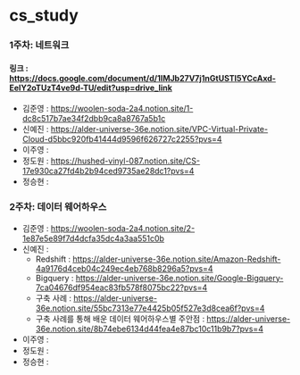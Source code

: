 # cs_study
### 1주차: 네트워크
#### 링크 : https://docs.google.com/document/d/1IMJb27V7j1nGtUSTI5YCcAxd-EeIY2oTUzT4ve9d-TU/edit?usp=drive_link

- 김준영 : https://woolen-soda-2a4.notion.site/1-dc8c517b7ae34f2dbb9ca8a8767a5b1c
- 신예진 : https://alder-universe-36e.notion.site/VPC-Virtual-Private-Cloud-d5bbc920fb41444d9596f626727c2255?pvs=4
- 이주영 :
- 정도원 : https://hushed-vinyl-087.notion.site/CS-17e930ca27fd4b2b94ced9735ae28dc1?pvs=4
- 정승현 :

### 2주차: 데이터 웨어하우스

- 김준영 : https://woolen-soda-2a4.notion.site/2-1e87e5e89f7d4dcfa35dc4a3aa551c0b
- 신예진 : 
  - Redshift : https://alder-universe-36e.notion.site/Amazon-Redshift-4a9176d4ceb04c249ec4eb768b8296a5?pvs=4
  - Bigquery : https://alder-universe-36e.notion.site/Google-Bigquery-7ca04676df954eac83fb578f8075bc22?pvs=4
  - 구축 사례 : https://alder-universe-36e.notion.site/55bc7313e77e4425b05f527e3d8cea6f?pvs=4
  - 구축 사례를 통해 배운 데이터 웨어하우스별 주안점 : https://alder-universe-36e.notion.site/8b74ebe6134d44fea4e87bc10c11b9b7?pvs=4
- 이주영 :
- 정도원 :
- 정승현 :
